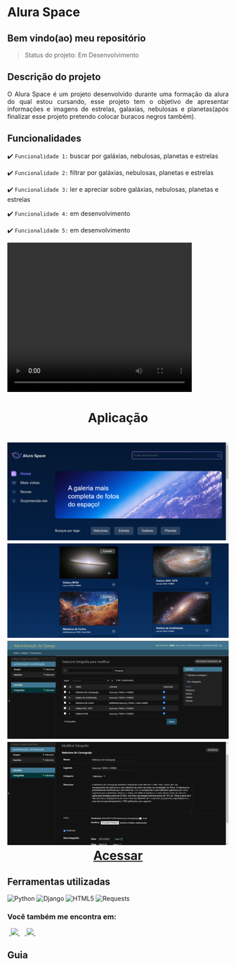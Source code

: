 <h1>Alura Space</h1>

<h2>Bem vindo(ao) meu repositório</h2>

>Status do projeto: Em Desenvolvimento

## Descrição do projeto
 <p align="justify">
O Alura Space é um projeto desenvolvido durante uma formação da alura do qual estou cursando, esse projeto tem o objetivo de apresentar informações e imagens de estrelas, galaxias, nebulosas e planetas(após finalizar esse projeto pretendo colocar buracos negros também).
<div>
 
## Funcionalidades

:heavy_check_mark: `Funcionalidade 1:` buscar por galáxias, nebulosas, planetas e estrelas

:heavy_check_mark: `Funcionalidade 2:` filtrar por galáxias, nebulosas, planetas e estrelas

:heavy_check_mark: `Funcionalidade 3:` ler e apreciar sobre galáxias, nebulosas, planetas e estrelas

:heavy_check_mark: `Funcionalidade 4:` em desenvolvimento

:heavy_check_mark: `Funcionalidade 5:` em desenvolvimento
        
<video width="420" height="340" controls="controls">
    <source src="./filme.mp4" type="video/mp4">
</video>
 
<div align='center'>
    <h1>Aplicação<h1>
      <img src="Alura Space.png">
      <img src="conteudo.png">
      <img src="Django Admin.png">
      <img src="Django Admin CRM.png">
   <a href="">Acessar</a>
</div>
            
## Ferramentas utilizadas

![Python](https://img.shields.io/badge/Python-14354C?style=for-the-badge&logo=python&logoColor=white) 
![Django](https://img.shields.io/badge/django-%23092E20.svg?style=for-the-badge&logo=django&logoColor=white)
![HTML5](https://img.shields.io/badge/HTML5-E34F26?style=for-the-badge&logo=html5&logoColor=white)
![Requests](https://img.shields.io/badge/Requests-%2307405e.svg?style=for-the-badge&logo=Resquests&logoColor=white)
   
### Você também me encontra em:
&nbsp;<a href="https://www.linkedin.com/in/habacuque-gosch-de-oliveira-993b45264/">
  <img src="https://img.shields.io/badge/linkedin-%230077B5.svg?style=for-the-badge&logo=linkedin&logoColor=white">
</a>&nbsp;
&nbsp;<a href="https://www.instagram.com/gosch_tlgd">
  <img src="https://img.shields.io/badge/Instagram-%23E4405F.svg?style=for-the-badge&logo=Instagram&logoColor=white">
</a>&nbsp;
 
<h2>Guia</h2>

